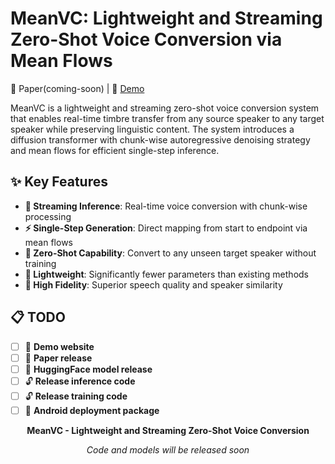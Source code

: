 # MeanVC: Lightweight and Streaming Zero-Shot Voice Conversion via Mean Flows

📑 Paper(coming-soon) | 🎵 [Demo](https://bing0cv.github.io/vc_demo/)

MeanVC is a lightweight and streaming zero-shot voice conversion system that enables real-time timbre transfer from any source speaker to any target speaker while preserving linguistic content. The system introduces a diffusion transformer with chunk-wise autoregressive denoising strategy and mean flows for efficient single-step inference.

## ✨ Key Features

- **🚀 Streaming Inference**: Real-time voice conversion with chunk-wise processing
- **⚡ Single-Step Generation**: Direct mapping from start to endpoint via mean flows
- **🎯 Zero-Shot Capability**: Convert to any unseen target speaker without training
- **💾 Lightweight**: Significantly fewer parameters than existing methods
- **🎵 High Fidelity**: Superior speech quality and speaker similarity


## 📋 TODO

- [ ] 🎵 **Demo website**
- [ ] 📝 **Paper release**
- [ ] 🤗 **HuggingFace model release**
- [ ] 🔓 **Release inference code**
- [ ] 🔓 **Release training code**
- [ ] 📱 **Android deployment package**

<div align="center">

**MeanVC - Lightweight and Streaming Zero-Shot Voice Conversion**

*Code and models will be released soon*

</div>